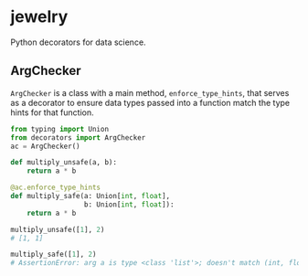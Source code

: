 # jewelry
Python decorators for data science.

## ArgChecker
`ArgChecker` is a class with a main method, `enforce_type_hints`, that serves as a decorator to ensure data types passed into a function match the type hints for that function.

```python
from typing import Union
from decorators import ArgChecker
ac = ArgChecker()

def multiply_unsafe(a, b):
    return a * b

@ac.enforce_type_hints
def multiply_safe(a: Union[int, float],
                  b: Union[int, float]):
    return a * b

multiply_unsafe([1], 2)  
# [1, 1]

multiply_safe([1], 2)  
# AssertionError: arg a is type <class 'list'>; doesn't match (int, float)
```
